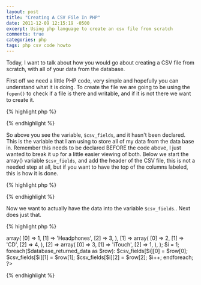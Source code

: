 ```yaml
---
layout: post
title: "Creating A CSV File In PHP"
date: 2011-12-09 12:15:19 -0500
excerpt: Using php language to create an csv file from scratch
comments: true
categories: php
tags: php csv code howto
---
```

Today, I want to talk about how you would go about creating a CSV file from scratch, with all of your data from the database.  

First off we need a little PHP code, very simple and hopefully you can understand what it is doing. To create the file we are going to be using the `fopen()` to check if a file is there and writable, and if it is not there we want to create it.  

{% highlight php %}
<?php
  // create CSV file
  $csv_folder = BASEURLHERE . '/csv';
  $filename = "sales";
  $CSVFileName = $csv_folder . '/' . $filename . '.csv';
  $FileHandle = fopen($CSVFileName, 'w') or die("can't open file");
  fclose($FileHandle);
  $fp = fopen($CSVFileName, 'w');
  foreach ($csv_fields as $fields) {
    fputcsv($fp, $fields);
  }
  fclose($fp);
?>
{% endhighlight %}

So above you see the variable, `$csv_fields`, and it hasn't been declared. This is the variable that I am using to store all of my data from the data base in. Remember this needs to be declared BEFORE the code above, I just wanted to break it up for a little easier viewing of both. Below we start the array() variable `$csv_fields`, and add the header of the CSV file, this is not a needed step at all, but if you want to have the top of the columns labeled, this is how it is done.  

{% highlight php %}
<?php
  $csv_fields = array();
  // add header of fields
  // this step is optional (more for client view)
  $csv_fields[0] = array();
  $csv_fields[0][] = 'Product ID';
  $csv_fields[0][] = 'Product Name';
  $csv_fields[0][] = 'Category';
?>
{% endhighlight %}

Now we want to actually have the data into the variable `$csv_fields`.. Next does just that.  

{% highlight php %}
<?php
  $database_returned_data = YOUR QUERY;

  // your data should be like this
  $database_returned_data = array(
    [0] => array(
      [0] => 1,
      [1] => 'Headphones',
      [2] => 3,
    ),
    [1] => array(
      [0] => 2,
      [1] => 'CD',
      [2] => 4,
    ),
    [2] => array(
      [0] => 3,
      [1] => 'iTouch',
      [2] => 1,
    ),
  );

  $i = 1;
  foreach($database_returned_data as $row):
    $csv_fields[$i][0] = $row[0];  
    $csv_fields[$i][1] = $row[1];
    $csv_fields[$i][2] = $row[2];  
    $i++;
  endforeach;
?>
{% endhighlight %}
